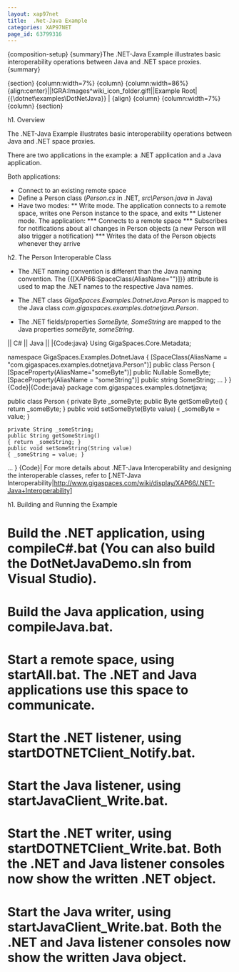 ```yaml
---
layout: xap97net
title:  .Net-Java Example
categories: XAP97NET
page_id: 63799316
---
```


{composition-setup}
{summary}The .NET-Java  Example illustrates basic interoperability operations between Java and .NET space proxies.{summary}

{section}
{column:width=7%}
{column}
{column:width=86%}
{align:center}||!GRA:Images^wiki_icon_folder.gif!||Example Root|{{<GigaSpaces Root>\dotnet\examples\DotNetJava}} |
{align}
{column}
{column:width=7%}
{column}
{section}

h1. Overview

The .NET-Java  Example illustrates basic interoperability operations between Java and .NET space proxies.

There are two applications in the example: a .NET application and a Java application.

Both applications:
* Connect to an existing remote space
* Define a Person class (*Person.cs* in .NET, *src\Person.java* in Java)
* Have two modes:
** Write mode. The application connects to a remote space, writes one Person instance to the space, and exits
** Listener mode. The application:
  *** Connects to a remote space
  *** Subscribes for notifications about all changes in Person objects (a new Person will also trigger a notification)
  *** Writes the data of the Person objects whenever they arrive

h2. The Person Interoperable Class

- The .NET naming convention is different than the Java naming convention.
The {{\[XAP66:SpaceClass(AliasName="")\]}} attribute is used to map the .NET names to the respective Java names.

- The .NET class *GigaSpaces.Examples.DotnetJava.Person* is mapped to the Java class *com.gigaspaces.examples.dotnetjava.Person*.

- The .NET fields/properties *SomeByte, SomeString* are mapped to the Java properties *someByte, someString*.


|| C# || Java ||
|{Code:java}
Using GigaSpaces.Core.Metadata;

namespace GigaSpaces.Examples.DotnetJava
{
    [SpaceClass(AliasName = "com.gigaspaces.examples.dotnetjava.Person")]
    public class Person
    {
    [SpaceProperty(AliasName="someByte")]
    public Nullable<byte> SomeByte;
    [SpaceProperty(AliasName = "someString")]
    public string SomeString;
...
    }
}
{Code}|{Code:java}
package com.gigaspaces.examples.dotnetjava;

public class Person
{
    private Byte _someByte;
    public Byte getSomeByte()
    { return _someByte; }
    public void setSomeByte(Byte value)
    { _someByte = value; }

    private String _someString;
    public String getSomeString()
    { return _someString; }
    public void setSomeString(String value)
    { _someString = value; }
...
}
{Code}|
For more details about .NET-Java Interoperability and designing the interoperable classes, refer to [.NET-Java Interoperability|http://www.gigaspaces.com/wiki/display/XAP66/.NET-Java+Interoperability]

h1. Building and Running the Example
# Build the .NET application, using compileC#.bat (You can also build the DotNetJavaDemo.sln from Visual Studio).
# Build the Java application, using compileJava.bat.
# Start a remote space, using startAll.bat. The .NET and Java applications use this space to communicate.
# Start the .NET listener, using startDOTNETClient_Notify.bat.
# Start the Java listener, using startJavaClient_Write.bat.
# Start the .NET writer, using startDOTNETClient_Write.bat. Both the .NET and Java listener consoles now show the written .NET object.
# Start the Java writer, using startJavaClient_Write.bat. Both the .NET and Java listener consoles now show the written Java object.